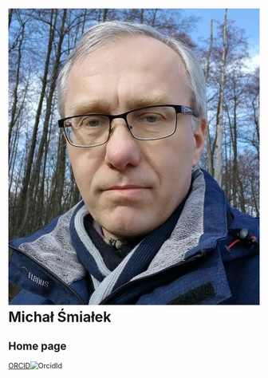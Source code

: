 # ![MŚ](/images/smialek.jpg) Michał Śmiałek
## Home page
[ORCID](https://orcid.org/0000-0001-6170-443X)![OrcidId](https://orcid.org/sites/default/files/images/orcid_16x16.png)

<!--
<p><a href="https://orcid.org/0000-0001-6170-443X"><em>ORCID</em> <img src="https://orcid.org/sites/default/files/images/orcid_16x16.png" alt="ORCID iD icon" width="16" height="16" border="0"></a>, <a href="https://www.scopus.com/authid/detail.uri?authorId=8691503900">Scopus</a>, <a href="https://publons.com/a/1517998"><em>Publons(Web of Science)</em></a>, <em><a href="https://scholar.google.pl/citations?user=ZB-n2YQAAAAJ">Google Scholar</a></em><br> <em><a href="https://e-dziekanat.ee.pw.edu.pl/isod-portal/wykladowca?teacherId=2448">My official info page on the faculty teaching portal.</a></em></p>
-->
